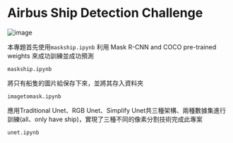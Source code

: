 # Airbus Ship Detection Challenge
![image](https://github.com/03053020ITE/ship-detection/blob/master/abstract.PNG)

本專題首先使用`maskship.ipynb` 利用 Mask R-CNN and COCO pre-trained weights 來成功訓練並成功預測
```
maskship.ipynb
```
將只有船隻的圖片給保存下來，並將其存入資料夾

```
imagetomask.ipynb
```
應用Traditional Unet、RGB Unet、Simplify Unet共三種架構、兩種數據集進行訓練(all、only have ship)，實現了三種不同的像素分割技術完成此專案

```
unet.ipynb
```
